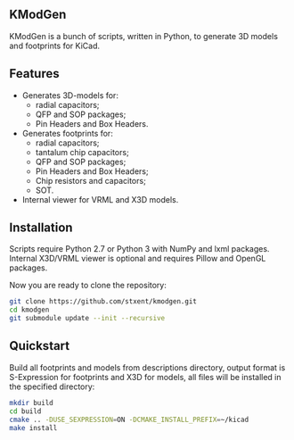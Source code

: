 KModGen
-------

KModGen is a bunch of scripts, written in Python, to generate 3D models and footprints for KiCad.

Features
--------

* Generates 3D-models for:
  - radial capacitors;
  - QFP and SOP packages;
  - Pin Headers and Box Headers.
* Generates footprints for:
  - radial capacitors;
  - tantalum chip capacitors;
  - QFP and SOP packages;
  - Pin Headers and Box Headers;
  - Chip resistors and capacitors;
  - SOT.
* Internal viewer for VRML and X3D models.

Installation
------------

Scripts require Python 2.7 or Python 3 with NumPy and lxml packages. Internal X3D/VRML viewer is optional and requires Pillow and OpenGL packages.

Now you are ready to clone the repository:

```sh
git clone https://github.com/stxent/kmodgen.git
cd kmodgen
git submodule update --init --recursive
```

Quickstart
----------

Build all footprints and models from descriptions directory, output format is S-Expression for footprints and X3D for models, all files will be installed in the specified directory:

```sh
mkdir build
cd build
cmake .. -DUSE_SEXPRESSION=ON -DCMAKE_INSTALL_PREFIX=~/kicad
make install
```
